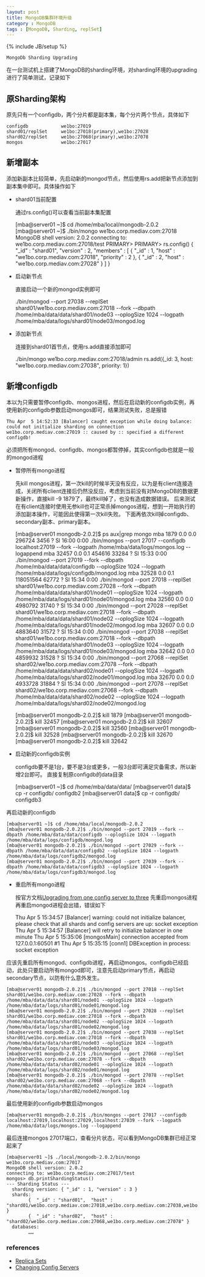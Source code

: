 ```yaml
---
layout: post
title: MongoDB集群环境升级
category : MongoDB
tags : [MongoDB, Sharding, replSet]
---
```

{% include JB/setup %}

`MongoDb Sharding Upgrading`

在一台测试机上搭建了MongoDB的sharding环境，对sharding环境的upgrading进行了简单测试，记录如下
## 原Sharding架构
原先只有一个configdb，两个分片都是副本集，每个分片两个节点，具体如下

	configdb			we1bo:27019
	shard01/replSet		we1bo:27018(primary),we1bo:27028
	shard02/replSet		we1bo:27068(primary),we1bo:27078
	mongos				we1bo:27017


## 新增副本
添加新副本比较简单，先启动新的mongod节点，然后使用rs.add把新节点添加到副本集中即可。具体操作如下  

+ shard01当前配置

	通过rs.config()可以查看当前副本集配置


	[mba@server01 ~]$ cd /home/mba/local/mongodb-2.0.2
	[mba@server01 ~]$ ./bin/mongo we1bo.corp.mediav.com:27018
	MongoDB shell version: 2.0.2
	connecting to: we1bo.corp.mediav.com:27018/test
	PRIMARY> 
	PRIMARY> rs.config()
	{
	        "_id" : "shard01",
	        "version" : 2,
	        "members" : [
	                {
	                        "_id" : 1,
	                        "host" : "we1bo.corp.mediav.com:27018",
	                        "priority" : 2
	                },
	                {
	                        "_id" : 2,
	                        "host" : "we1bo.corp.mediav.com:27028"
	                }
	        ]
	}


+ 启动新节点

	直接启动一个新的mongod实例即可


	./bin/mongod --port 27038 --replSet shard01/we1bo.corp.mediav.com:27018 --fork --dbpath /home/mba/data/data/shard01/node03 --oplogSize 1024 --logpath /home/mba/data/logs/shard01/node03/mongod.log


+ 添加新节点

	连接到shard01首节点，使用rs.add直接添加即可


	./bin/mongo we1bo.corp.mediav.com:27018/admin
	rs.add({_id: 3, host: "we1bo.corp.mediav.com:27038", priority: 1})


## 新增configdb
本以为只需要暂停configdb、mongos进程，然后在启动新的configdb实例，再使用新的configdb参数启动mongos即可，结果测试失败，总是报错

	Thu Apr  5 14:52:33 [Balancer] caught exception while doing balance: could not initialize sharding on connection we1bo.corp.mediav.com:27019 :: caused by :: specified a different configdb!


必须把所有mongod、configdb、mongos都暂停掉，其实configdb也就是一般的mongod进程

+ 暂停所有mongo进程

	先kill mongos进程，第一次kill的时候半天没有反应，以为是有client连接造成，关闭所有client连接后仍然没反应，考虑到当前没有对MongoDB的数据更新操作，直接kill -9 1879了，最终kill掉了，也没有造成数据错误。
后来测试在有client连接时使用无参kill也可正常杀掉mongos进程，想到一开始执行的添加副本操作，可能因此使得第一次kill失败。
下面再依次kill掉configdb、secondary副本、primary副本。


	[mba@server01 mongodb-2.0.2]$ ps aux|grep mongo
	mba       1879  0.0  0.0 296724  3456 ?        Sl   16:00   0:00 ./bin/mongos --port 27017 --configdb localhost:27019 --fork --logpath /home/mba/data/logs/mongos.log --logappend
	mba      32457  0.0  0.1 454616 33284 ?        Sl   15:33   0:00 ./bin/mongod --port 27019 --fork --dbpath /home/mba/data/data/configdb --oplogSize 1024 --logpath /home/mba/data/logs/configdb/mongod.log
	mba      32528  0.0  0.1 118051564 62772 ?     Sl   15:34   0:00 ./bin/mongod --port 27018 --replSet shard01/we1bo.corp.mediav.com:27028 --fork --dbpath /home/mba/data/data/shard01/node01 --oplogSize 1024 --logpath /home/mba/data/logs/shard01/node01/mongod.log
	mba      32560  0.0  0.0 4980792 31740 ?       Sl   15:34   0:00 ./bin/mongod --port 27028 --replSet shard01/we1bo.corp.mediav.com:27018 --fork --dbpath /home/mba/data/data/shard01/node02 --oplogSize 1024 --logpath /home/mba/data/logs/shard01/node02/mongod.log
	mba      32607  0.0  0.0 4883640 31572 ?       Sl   15:34   0:00 ./bin/mongod --port 27038 --replSet shard01/we1bo.corp.mediav.com:27018 --fork --dbpath /home/mba/data/data/shard01/node03 --oplogSize 1024 --logpath /home/mba/data/logs/shard01/node03/mongod.log
	mba      32642  0.0  0.0 4859932 31528 ?       Sl   15:34   0:00 ./bin/mongod --port 27068 --replSet shard02/we1bo.corp.mediav.com:27078 --fork --dbpath /home/mba/data/data/shard02/node01 --oplogSize 1024 --logpath /home/mba/data/logs/shard02/node01/mongod.log
	mba      32670  0.0  0.0 4933728 31884 ?       Sl   15:34   0:00 ./bin/mongod --port 27078 --replSet shard02/we1bo.corp.mediav.com:27068 --fork --dbpath /home/mba/data/data/shard02/node02 --oplogSize 1024 --logpath /home/mba/data/logs/shard02/node02/mongod.log
	
	[mba@server01 mongodb-2.0.2]$ kill 1879
	[mba@server01 mongodb-2.0.2]$ kill 32457
	[mba@server01 mongodb-2.0.2]$ kill 32607
	[mba@server01 mongodb-2.0.2]$ kill 32560
	[mba@server01 mongodb-2.0.2]$ kill 32528
	[mba@server01 mongodb-2.0.2]$ kill 32670
	[mba@server01 mongodb-2.0.2]$ kill 32642


+ 启动新的configdb实例

	configdb要不是1台，要不是3台或更多，一般3台即可满足灾备需求，所以新增2台即可。
直接复制原configdb的data目录


	[mba@server01 ~]$ cd /home/mba/data/data/
	[mba@server01 data]$ cp -r configdb/ configdb2
	[mba@server01 data]$ cp -r configdb/ configdb3

再启动新的configdb

	[mba@server01 ~]$ cd /home/mba/local/mongodb-2.0.2
	[mba@server01 mongodb-2.0.2]$ ./bin/mongod --port 27019 --fork --dbpath /home/mba/data/data/configdb --oplogSize 1024 --logpath /home/mba/data/logs/configdb/mongod.log
	[mba@server01 mongodb-2.0.2]$ ./bin/mongod --port 27029 --fork --dbpath /home/mba/data/data/configdb2 --oplogSize 1024 --logpath /home/mba/data/logs/configdb2/mongod.log
	[mba@server01 mongodb-2.0.2]$ ./bin/mongod --port 27039 --fork --dbpath /home/mba/data/data/configdb3 --oplogSize 1024 --logpath /home/mba/data/logs/configdb3/mongod.log


+ 重启所有mongo进程

	按官方文档[Upgrading from one config server to three](http://www.mongodb.org/display/DOCS/Changing+Config+Servers#ChangingConfigServers-Upgradingfromoneconfigservertothree)
先重启mongos进程再重启mongod进程会出错，错误如下


	Thu Apr  5 15:34:57 [Balancer] warning: could not initialize balancer, please check that all shards and config servers are up: socket exception
	Thu Apr  5 15:34:57 [Balancer] will retry to initialize balancer in one minute
	Thu Apr  5 15:35:06 [mongosMain] connection accepted from 127.0.0.1:60501 #1
	Thu Apr  5 15:35:15 [conn1] DBException in process: socket exception

应该先重启所有mongod、configdb进程，再启动mongos。configdb已经启动，此处只要启动所有mongod即可，注意先启动primary节点，再启动secondary节点，以防有什么意外发生。

	[mba@server01 mongodb-2.0.2]$ ./bin/mongod --port 27018 --replSet shard01/we1bo.corp.mediav.com:27028 --fork --dbpath /home/mba/data/data/shard01/node01 --oplogSize 1024 --logpath /home/mba/data/logs/shard01/node01/mongod.log
	[mba@server01 mongodb-2.0.2]$ ./bin/mongod --port 27028 --replSet shard01/we1bo.corp.mediav.com:27018 --fork --dbpath /home/mba/data/data/shard01/node02 --oplogSize 1024 --logpath /home/mba/data/logs/shard01/node02/mongod.log
	[mba@server01 mongodb-2.0.2]$ ./bin/mongod --port 27038 --replSet shard01/we1bo.corp.mediav.com:27018 --fork --dbpath /home/mba/data/data/shard01/node03 --oplogSize 1024 --logpath /home/mba/data/logs/shard01/node03/mongod.log
	[mba@server01 mongodb-2.0.2]$ ./bin/mongod --port 27068 --replSet shard02/we1bo.corp.mediav.com:27078 --fork --dbpath /home/mba/data/data/shard02/node01 --oplogSize 1024 --logpath /home/mba/data/logs/shard02/node01/mongod.log
	[mba@server01 mongodb-2.0.2]$ ./bin/mongod --port 27078 --replSet shard02/we1bo.corp.mediav.com:27068 --fork --dbpath /home/mba/data/data/shard02/node02 --oplogSize 1024 --logpath /home/mba/data/logs/shard02/node02/mongod.log

最后使用新的configdb参数启动mongos

	[mba@server01 mongodb-2.0.2]$ ./bin/mongos --port 27017 --configdb localhost:27019,localhost:27029,localhost:27039 --fork --logpath /home/mba/data/logs/mongos.log --logappend

最后连接mongos 27017端口，查看分片状态，可以看到MongoDB集群已经正常起来了

	[mba@server01 ~]$ ./local/mongodb-2.0.2/bin/mongo we1bo.corp.mediav.com:27017
	MongoDB shell version: 2.0.2
	connecting to: we1bo.corp.mediav.com:27017/test
	mongos> db.printShardingStatus()
	--- Sharding Status --- 
	  sharding version: { "_id" : 1, "version" : 3 }
	  shards:
	        {  "_id" : "shard01",  "host" : "shard01/we1bo.corp.mediav.com:27018,we1bo.corp.mediav.com:27038,we1bo.corp.mediav.com:27028" }
	        {  "_id" : "shard02",  "host" : "shard02/we1bo.corp.mediav.com:27068,we1bo.corp.mediav.com:27078" }
	  databases:
	        ……


### references
+ [Replica Sets](http://www.mongodb.org/display/DOCS/Replica+Sets)
+ [Changing Config Servers](http://www.mongodb.org/display/DOCS/Changing+Config+Servers)

